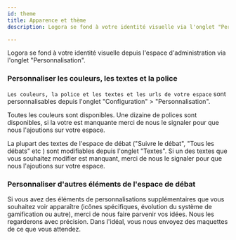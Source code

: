 ```yaml
---
id: theme
title: Apparence et thème
description: Logora se fond à votre identité visuelle via l'onglet "Personnalisation".

---
```


Logora se fond à votre identité visuelle depuis l'espace d'administration via l'onglet "Personnalisation".

### Personnaliser les couleurs, les textes et la police

`Les couleurs, la police et les textes et les urls de votre espace` sont personnalisables depuis l'onglet "Configuration" > "Personnalisation".

Toutes les couleurs sont disponibles. Une dizaine de polices sont disponibles, si la votre est manquante merci de nous le signaler pour que nous l'ajoutions sur votre espace. 

La plupart des textes de l'espace de débat ("Suivre le débat", "Tous les débats" etc ) sont modifiables depuis l'onglet "Textes". Si un des textes que vous souhaitez modifier est manquant, merci de nous le signaler pour que nous l'ajoutions sur votre espace. 

### Personnaliser d'autres éléments de l'espace de débat

Si vous avez des éléments de personnalisations supplémentaires que vous souhaitez voir apparaître (icônes spécifiques, évolution du système de gamification ou autre), merci de nous faire parvenir vos idées. Nous les regarderons avec précision. Dans l'idéal, vous nous envoyez des maquettes de ce que vous attendez.  
